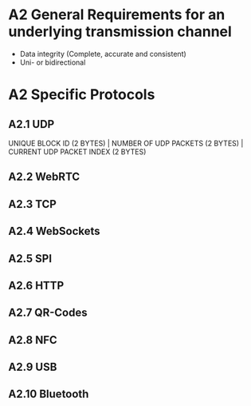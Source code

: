 # A2 General Requirements for an underlying transmission channel

- Data integrity (Complete, accurate and consistent)
- Uni- or bidirectional

# A2 Specific Protocols

## A2.1 UDP

UNIQUE BLOCK ID (2 BYTES) | NUMBER OF UDP PACKETS (2 BYTES) | CURRENT UDP PACKET
INDEX (2 BYTES)

## A2.2 WebRTC

## A2.3 TCP

## A2.4 WebSockets

## A2.5 SPI

## A2.6 HTTP

## A2.7 QR-Codes

## A2.8 NFC

## A2.9 USB

## A2.10 Bluetooth
